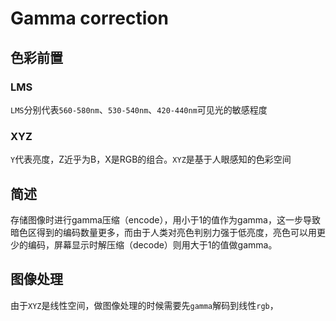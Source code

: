 # Gamma correction

## 色彩前置

### LMS

`LMS`分别代表`560-580nm`、`530-540nm`、`420-440nm`可见光的敏感程度

### XYZ

`Y`代表亮度，Z近乎为B，X是RGB的组合。`XYZ`是基于人眼感知的色彩空间

## 简述

存储图像时进行gamma压缩（encode），用小于1的值作为gamma，这一步导致暗色区得到的编码数量更多，而由于人类对亮色判别力强于低亮度，亮色可以用更少的编码，屏幕显示时解压缩（decode）则用大于1的值做gamma。

## 图像处理

由于`XYZ`是线性空间，做图像处理的时候需要先`gamma`解码到线性`rgb`，
